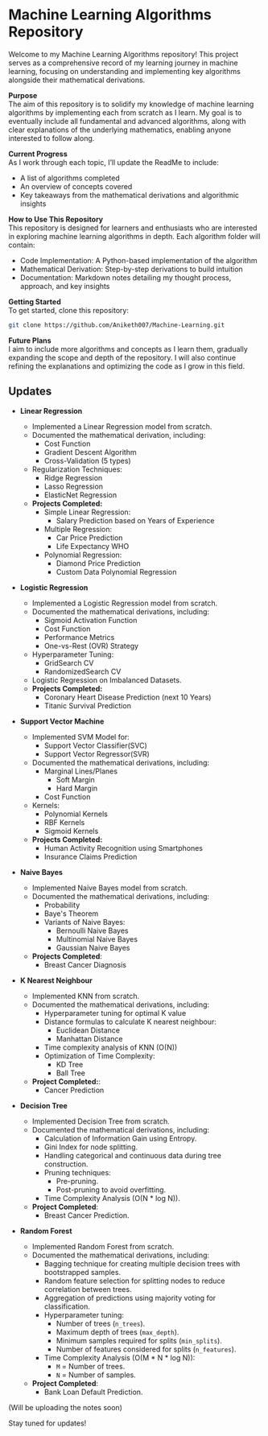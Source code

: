 # Machine Learning Algorithms Repository
Welcome to my Machine Learning Algorithms repository! This project serves as a comprehensive record of my learning journey in machine learning, focusing on understanding and implementing key algorithms alongside their mathematical derivations.

**Purpose**<br>
The aim of this repository is to solidify my knowledge of machine learning algorithms by implementing each from scratch as I learn. My goal is to eventually include all fundamental and advanced algorithms, along with clear explanations of the underlying mathematics, enabling anyone interested to follow along.

**Current Progress**<br>
As I work through each topic, I’ll update the ReadMe to include:

* A list of algorithms completed
* An overview of concepts covered
* Key takeaways from the mathematical derivations and algorithmic insights

**How to Use This Repository**<br>
This repository is designed for learners and enthusiasts who are interested in exploring machine learning algorithms in depth. Each algorithm folder will contain:

* Code Implementation: A Python-based implementation of the algorithm
* Mathematical Derivation: Step-by-step derivations to build intuition
* Documentation: Markdown notes detailing my thought process, approach, and key insights

**Getting Started**<br>
To get started, clone this repository:

```bash
git clone https://github.com/Aniketh007/Machine-Learning.git
```

**Future Plans**<br>
I aim to include more algorithms and concepts as I learn them, gradually expanding the scope and depth of the repository. I will also continue refining the explanations and optimizing the code as I grow in this field.

## Updates

- **Linear Regression**
  - Implemented a Linear Regression model from scratch.
  - Documented the mathematical derivation, including:
    - Cost Function
    - Gradient Descent Algorithm
    - Cross-Validation (5 types)
  - Regularization Techniques:
    - Ridge Regression
    - Lasso Regression
    - ElasticNet Regression
  - **Projects Completed:**
    - Simple Linear Regression:
      - Salary Prediction based on Years of Experience
    - Multiple Regression:
      - Car Price Prediction
      - Life Expectancy WHO
    - Polynomial Regression:
      - Diamond Price Prediction
      - Custom Data Polynomial Regression

        
- **Logistic Regression**
  - Implemented a Logistic Regression model from scratch.
  - Documented the mathematical derivations, including:
    - Sigmoid Activation Function
    - Cost Function
    - Performance Metrics
    - One-vs-Rest (OVR) Strategy
  - Hyperparameter Tuning:
    - GridSearch CV
    - RandomizedSearch CV
  - Logistic Regression on Imbalanced Datasets.
  - **Projects Completed:**
    - Coronary Heart Disease Prediction (next 10 Years)
    - Titanic Survival Prediction
   
      
- **Support Vector Machine**
  - Implemented SVM Model for:
    - Support Vector Classifier(SVC)
    - Support Vector Regressor(SVR)
  - Documented the mathematical derivations, including:
    - Marginal Lines/Planes
      - Soft Margin
      - Hard Margin
    - Cost Function
  - Kernels:
    - Polynomial Kernels
    - RBF Kernels
    - Sigmoid Kernels
  - **Projects Completed:**
    - Human Activity Recognition using Smartphones
    - Insurance Claims Prediction

- **Naive Bayes**
  - Implemented Naive Bayes model from scratch.
  - Documented the mathematical derivations, including:
    - Probability
    - Baye's Theorem
    - Variants of Naive Bayes:
      - Bernoulli Naive Bayes
      - Multinomial Naive Bayes
      - Gaussian Naive Bayes
  - **Projects Completed**:
    - Breast Cancer Diagnosis
- **K Nearest Neighbour**
  - Implemented KNN from scratch.
  - Documented the mathematical derivations, including:
    - Hyperparameter tuning for optimal K value
    - Distance formulas to calculate K nearest neighbour:
      - Euclidean Distance
      - Manhattan Distance
    - Time complexity analysis of KNN (O(N))
    - Optimization of Time Complexity:
      - KD Tree
      - Ball Tree
  - **Project Completed:**:
    - Cancer Prediction
- **Decision Tree**
  - Implemented Decision Tree from scratch.
  - Documented the mathematical derivations, including:
    - Calculation of Information Gain using Entropy.
    - Gini Index for node splitting.
    - Handling categorical and continuous data during tree construction.
    - Pruning techniques:
      - Pre-pruning.
      - Post-pruning to avoid overfitting.
    - Time Complexity Analysis (O(N * log N)).
  - **Project Completed**:  
    - Breast Cancer Prediction.
- **Random Forest**
  - Implemented Random Forest from scratch.
  - Documented the mathematical derivations, including:
    - Bagging technique for creating multiple decision trees with bootstrapped samples.
    - Random feature selection for splitting nodes to reduce correlation between trees.
    - Aggregation of predictions using majority voting for classification.
    - Hyperparameter tuning:
      - Number of trees (`n_trees`).
      - Maximum depth of trees (`max_depth`).
      - Minimum samples required for splits (`min_splits`).
      - Number of features considered for splits (`n_features`).
    - Time Complexity Analysis (O(M * N * log N)):
      - `M` = Number of trees.
      - `N` = Number of samples.
  - **Project Completed**:  
    - Bank Loan Default Prediction.

      
(Will be uploading the notes soon)


Stay tuned for updates!
